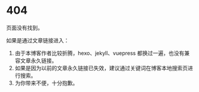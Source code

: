 # 404

页面没有找到。

如果是通过文章链接进入：
1. 由于本博客作者比较折腾，hexo、jekyll、vuepress 都换过一遍，也没有兼容文章永久链接。
2. 如果是因为以前的文章永久链接已失效，建议通过关键词在博客本地搜索页进行搜索。
3. 为你带来不便，十分抱歉。

